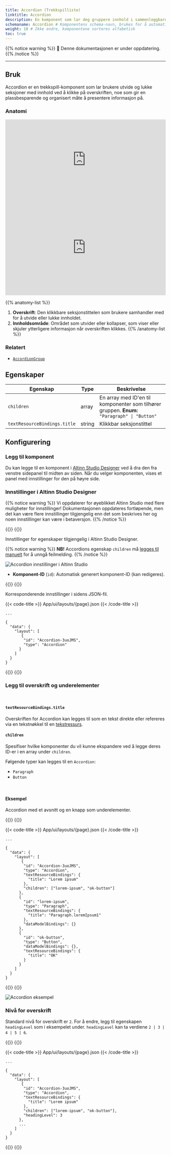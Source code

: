 ```yaml
---
title: Accordion (Trekkspilliste)
linktitle: Accordion
description: En komponent som lar deg gruppere innhold i sammenleggbare seksjoner
schemaname: Accordion # Komponentens schema-navn, brukes for å automatisk generere liste med egenskaper fra komponentens JSON schema (erstatt med riktig navn i henhold til schema)
weight: 10 # Ikke endre, komponentene sorteres alfabetisk
toc: true
---
```


{{% notice warning %}}
🚧 Denne dokumentasjonen er under oppdatering.
{{% /notice %}}

---

## Bruk

Accordion er en trekkspill-komponent som lar brukere utvide og lukke seksjoner med innhold ved å klikke på overskriften,
 noe som gir en plassbesparende og organisert måte å presentere informasjon på.

### Anatomi

<iframe style="border: 0px solid rgba(0, 0, 0, 0);" width="100%" height="250" src="https://embed.figma.com/proto/ycDW0BPrMDW3SKZ56de4hY/https%3A%2F%2Fdocs.altinn.studio?page-id=0%3A1&node-id=1320-9369&viewport=634%2C2793%2C0.78&scaling=contain&content-scaling=responsive&starting-point-node-id=1320%3A9369&show-proto-sidebar=0&embed-host=share&hide-ui=true" allowfullscreen></iframe>

<iframe style="border: 0px solid rgba(0, 0, 0, 0);" width="100%" height="300" src="https://embed.figma.com/proto/ycDW0BPrMDW3SKZ56de4hY/https%3A%2F%2Fdocs.altinn.studio?page-id=0%3A1&node-id=1-4275&viewport=634%2C2793%2C0.78&scaling=contain&content-scaling=responsive&starting-point-node-id=1%3A4275&show-proto-sidebar=0&embed-host=share&hide-ui=true" allowfullscreen></iframe>

{{% anatomy-list %}}
1. **Overskrift**: Den klikkbare seksjonstittelen som brukere samhandler med for å utvide eller lukke innholdet.
2. **Innholdsområde**: Området som utvider eller kollapser, som viser eller skjuler ytterligere informasjon når overskriften klikkes. 
{{% /anatomy-list %}} 

<!-- 
Legg til følgende seksjoner dersom de er relevante:

### Oppførsel

(Hvordan komponenten oppfører seg i ulike sammenhenger.)

### Stil

(Visuell styling, e.g. plassering, padding, "dos and don'ts")

### Beste praksis

(Bransjestandarder, "dos and don'ts")

### Veiledning for innhold

(E.g. regler for tegnsetting, standard etiketter, etc.)

-->
### Relatert

- [`AccordionGroup`](../accordiongroup/)


## Egenskaper

| **Egenskap** | **Type**                                       | **Beskrivelse** |
|--------------|------------------------------------------------|-----------------|
| `children`   | array | En array med ID'en til komponenter som tilhører gruppen. **Enum:** `"Paragraph" \| "Button"`| 
| `textResourceBindings.title` | string | Klikkbar seksjonstittel  |

<!-- Følgende er en liste over tilgjengelige egenskaper for {{% title %}}. Listen er automatisk generert basert på komponentens JSON schema (se link).

{{% notice warning %}}
Vi oppdaterer for øyeblikket hvordan vi implementerer komponenter. Listen over egenskaper kan derfor være noe unøyaktig.
{{% /notice %}}

<!-- Shortkoden `component-props` genererer automatisk en liste over komponentegenskaper fra komponentens JSON schema.
Komponentnavnet kan gis eksplisitt som argument (f.eks. `component-props "Grid"`).
Hvis ingen argument gis, henter shortkoden komponentnavnet fra 'schemaname' i frontmatter.

{{% component-props %}} 
-->

## Konfigurering

### Legg til komponent

Du kan legge til en komponent i [Altinn Studio Designer](/nb/altinn-studio/getting-started/) ved å dra den fra venstre sidepanel til midten av siden.
Når du velger komponenten, vises et panel med innstillinger for den på høyre side.

### Innstillinger i Altinn Studio Designer

{{% notice warning %}}
Vi oppdaterer for øyeblikket Altinn Studio med flere muligheter for innstillinger!
 Dokumentasjonen oppdateres fortløpende, men det kan være flere innstillinger tilgjengelig enn det som beskrives her og noen innstillinger kan være i betaversjon.
{{% /notice %}}

{{<content-version-selector classes="border-box">}}
{{<content-version-container version-label="Altinn Studio Designer">}}

Innstillinger for egenskaper tilgjengelig i Altinn Studio Designer.

{{% notice warning %}}
**NB!** Accordions egenskap `children` må [legges til manuelt](#children) for å unngå feilmelding.
{{% /notice %}}

![Accordion innstillinger i Altinn Studio](<Accordion-settings-panel.png> "Innstillinger for Accordion i Altinn Studio")

- **Komponent-ID** (`id`): Automatisk generert komponent-ID (kan redigeres).

{{</content-version-container>}}
{{<content-version-container version-label="Kode">}}

Korresponderende innstillinger i sidens JSON-fil.

{{< code-title >}}
App/ui/layouts/{page}.json
{{< /code-title >}}

```json{hl_lines="6-9"}
...

{
  "data": {
    "layout": [
       {
        "id": "Accordion-3uoJMS",
        "type": "Accordion"
      }
    ]
  }
}
```

{{</content-version-container>}}
{{</content-version-selector>}}

### Legg til overskrift og underelementer

<br>

#### `textResourceBindings.title`

Overskriften for Accordion kan legges til som en tekst direkte eller refereres via en tekstnøkkel til en [tekstressurs](../../../ux/texts/#legge-til-og-endre-tekster-i-en-app).

#### `children`

Spesifiser hvilke komponenter du vil kunne ekspandere ved å legge deres ID-er i en array under `children`.

Følgende typer kan legges til en `Accordion`:
- `Paragraph`
- `Button`

<br>

#### Eksempel

Accordion med et avsnitt og en knapp som underelementer.

{{<content-version-selector classes="border-box">}}
{{<content-version-container version-label="Kode">}}

{{< code-title >}}
App/ui/layouts/{page}.json
{{< /code-title >}}

```json{hl_lines=["9-12"]}
...

{
  "data": {
    "layout": [
       {
        "id": "Accordion-3uoJMS",
        "type": "Accordion",
        "textResourceBindings": {
          "title": "Lorem ipsum"
        },
        "children": ["lorem-ipsum", "ok-button"]
      },
      {
        "id": "lorem-ipsum",
        "type": "Paragraph",
        "textResourceBindings": {
          "title": "Paragraph.loremIpsum1"
        },
        "dataModelBindings": {}
      },
      {
        "id": "ok-button",
        "type": "Button",
        "dataModelBindings": {},
        "textResourceBindings": {
          "title": "OK"
        }
      }
    ]
  }
}
```
{{</content-version-container>}}
{{</content-version-selector>}}

![Accordion eksempel](<Accordion-title-and-children.png> "Accordion med avsnitt og knapp")

### Nivå for overskrift

Standard nivå for overskrift er `2`. For å endre, legg til egenskapen `headingLevel` som i eksempelet under.
 `headingLevel` kan ta verdiene `2 | 3 | 4 | 5 | 6`.

{{<content-version-selector classes="border-box">}}
{{<content-version-container version-label="Kode">}}

{{< code-title >}}
App/ui/layouts/{page}.json
{{< /code-title >}}

```json{hl_lines="13"}
...

{
  "data": {
    "layout": [
       {
        "id": "Accordion-3uoJMS",
        "type": "Accordion",
        "textResourceBindings": {
          "title": "Lorem ipsum"
        },
        "children": ["lorem-ipsum", "ok-button"],
        "headingLevel": 3
      },
      ...
    ]
  }
}
```
{{</content-version-container>}}
{{</content-version-selector>}}

